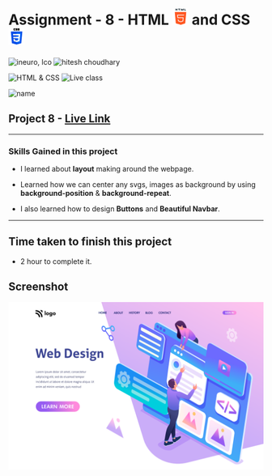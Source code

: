 # Assignment - 8 - HTML ![](./images/html-5.png) and CSS ![](./images/css-3.png)

![ineuro, lco](https://img.shields.io/badge/iNeuron-LCO-green)
![hitesh choudhary](https://img.shields.io/badge/Hitesh--Choudhary-Full--stack--JS--bootcamp-red)

![HTML & CSS](https://img.shields.io/badge/HTML-CSS-orange)
![Live class](https://img.shields.io/badge/LIVE--CLASS-PROJECT--8-lightgrey)

![name](https://img.shields.io/badge/Sourabh--Udasi-College--Drop--Out-lightgrey)

## Project 8 - [Live Link](https://full-stack-js-proj-8.netlify.app/)

---

### Skills Gained in this project

- I learned about **layout** making around the webpage.

- Learned how we can center any svgs, images as background by using **background-position** & **background-repeat**.
- I also learned how to design **Buttons** and **Beautiful Navbar**.

---

## Time taken to finish this project

- 2 hour to complete it.

## Screenshot

![Desktop](./Screen-shot/8.png)
